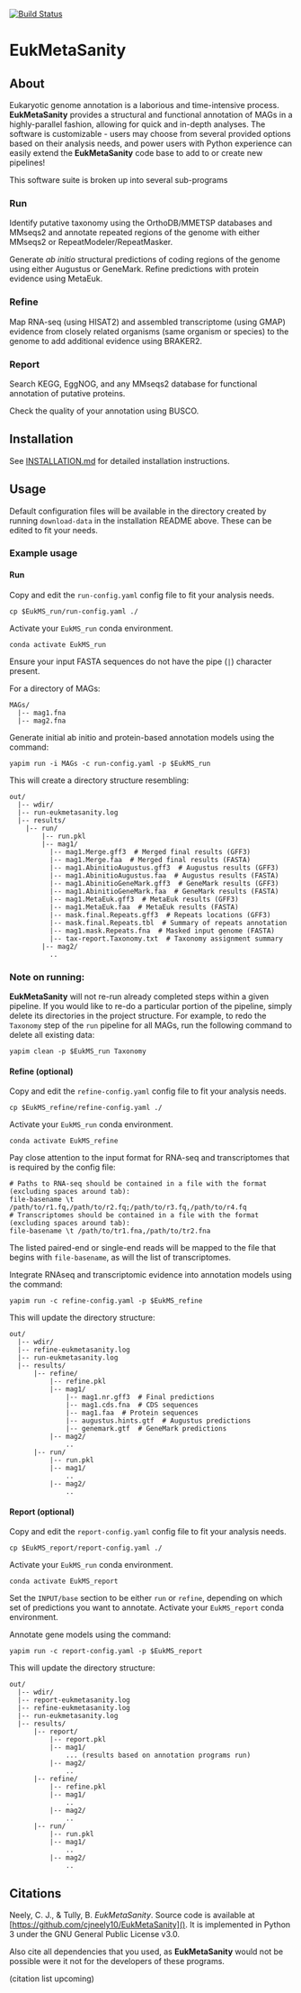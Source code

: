 [![Build Status](https://travis-ci.com/cjneely10/EukMetaSanity.svg?token=M4ut94Kepv6qucNU1mEy&branch=main)](https://travis-ci.com/cjneely10/EukMetaSanity)

# EukMetaSanity

## About
Eukaryotic genome annotation is a laborious and time-intensive process. **EukMetaSanity** provides a structural and 
functional annotation of MAGs in a highly-parallel fashion, allowing for quick and in-depth analyses. The software is
customizable - users may choose from several provided options based on their analysis needs, and power users with Python
experience can easily extend the **EukMetaSanity** code base to add to or create new pipelines!

This software suite is broken up into several sub-programs

### Run
Identify putative taxonomy using the OrthoDB/MMETSP databases and MMseqs2 and annotate repeated regions of
the genome with either MMseqs2 or RepeatModeler/RepeatMasker. 

Generate *ab initio* structural predictions of coding regions of the genome using either Augustus or GeneMark.
Refine predictions with protein evidence using MetaEuk.

### Refine
Map RNA-seq (using HISAT2) and assembled transcriptome (using GMAP) evidence from closely related organisms (same 
organism or species) to the genome to add additional evidence using BRAKER2. 

### Report
Search KEGG, EggNOG, and any MMseqs2 database for functional annotation of putative proteins.

Check the quality of your annotation using BUSCO.

## Installation

See <a href="https://github.com/cjneely10/EukMetaSanity/blob/main/INSTALLATION.md" target="_blank">INSTALLATION.md</a> 
for detailed installation instructions.

## Usage

Default configuration files will be available in the directory created by running `download-data` in the installation README above. These can be edited to fit your needs.

### Example usage

#### Run
Copy and edit the `run-config.yaml` config file to fit your analysis needs. 

```shell
cp $EukMS_run/run-config.yaml ./
```

Activate your `EukMS_run` conda environment.

```shell
conda activate EukMS_run
```

Ensure your input FASTA sequences do not have the pipe (`|`) character present.

For a directory of MAGs:
```
MAGs/
  |-- mag1.fna
  |-- mag2.fna
```

Generate initial ab initio and protein-based annotation models using the command:

```
yapim run -i MAGs -c run-config.yaml -p $EukMS_run
```

This will create a directory structure resembling:
```
out/
  |-- wdir/
  |-- run-eukmetasanity.log
  |-- results/
    |-- run/
        |-- run.pkl
        |-- mag1/
          |-- mag1.Merge.gff3  # Merged final results (GFF3)
          |-- mag1.Merge.faa  # Merged final results (FASTA)
          |-- mag1.AbinitioAugustus.gff3  # Augustus results (GFF3)
          |-- mag1.AbinitioAugustus.faa  # Augustus results (FASTA)
          |-- mag1.AbinitioGeneMark.gff3  # GeneMark results (GFF3)
          |-- mag1.AbinitioGeneMark.faa  # GeneMark results (FASTA)
          |-- mag1.MetaEuk.gff3  # MetaEuk results (GFF3)
          |-- mag1.MetaEuk.faa  # MetaEuk results (FASTA)
          |-- mask.final.Repeats.gff3  # Repeats locations (GFF3)
          |-- mask.final.Repeats.tbl  # Summary of repeats annotation
          |-- mag1.mask.Repeats.fna  # Masked input genome (FASTA)
          |-- tax-report.Taxonomy.txt  # Taxonomy assignment summary
        |-- mag2/
          .. 
```

### Note on running:
**EukMetaSanity** will not re-run already completed steps within a given pipeline. If you would like to re-do a particular
portion of the pipeline, simply delete its directories in the project structure. For example, to redo the `Taxonomy` step
of the `run` pipeline for all MAGs, run the following command to delete all existing data:

```
yapim clean -p $EukMS_run Taxonomy
```

#### Refine (optional)
Copy and edit the `refine-config.yaml` config file to fit your analysis needs. 

```shell
cp $EukMS_refine/refine-config.yaml ./
```

Activate your `EukMS_run` conda environment.

```shell
conda activate EukMS_refine
```

Pay close attention to the input format
for RNA-seq and transcriptomes that is required by the config file:

```
# Paths to RNA-seq should be contained in a file with the format (excluding spaces around tab):
file-basename \t /path/to/r1.fq,/path/to/r2.fq;/path/to/r3.fq,/path/to/r4.fq
# Transcriptomes should be contained in a file with the format (excluding spaces around tab):
file-basename \t /path/to/tr1.fna,/path/to/tr2.fna
``` 

The listed paired-end or single-end reads will be mapped to the file that begins with `file-basename`, as will the list 
of transcriptomes.

Integrate RNAseq and transcriptomic evidence into annotation models using the command:

```
yapim run -c refine-config.yaml -p $EukMS_refine
```

This will update the directory structure:
```
out/
  |-- wdir/
  |-- refine-eukmetasanity.log
  |-- run-eukmetasanity.log
  |-- results/
      |-- refine/
          |-- refine.pkl
          |-- mag1/
              |-- mag1.nr.gff3  # Final predictions
              |-- mag1.cds.fna  # CDS sequences
              |-- mag1.faa  # Protein sequences
              |-- augustus.hints.gtf  # Augustus predictions
              |-- genemark.gtf  # GeneMark predictions
          |-- mag2/
              ..
      |-- run/
          |-- run.pkl
          |-- mag1/
              ..
          |-- mag2/
              .. 
```

#### Report (optional)
Copy and edit the `report-config.yaml` config file to fit your analysis needs. 

```shell
cp $EukMS_report/report-config.yaml ./
```

Activate your `EukMS_run` conda environment.

```shell
conda activate EukMS_report
```

Set the `INPUT/base` section to be either
`run` or `refine`, depending on which set of predictions you want to annotate. Activate your `EukMS_report` conda environment.

Annotate gene models using the command:

```
yapim run -c report-config.yaml -p $EukMS_report
```

This will update the directory structure:
```
out/
  |-- wdir/
  |-- report-eukmetasanity.log
  |-- refine-eukmetasanity.log
  |-- run-eukmetasanity.log
  |-- results/
      |-- report/
          |-- report.pkl
          |-- mag1/
              ... (results based on annotation programs run)
          |-- mag2/
              ..
      |-- refine/
          |-- refine.pkl
          |-- mag1/
              ..
          |-- mag2/
              ..
      |-- run/
          |-- run.pkl
          |-- mag1/
              ..
          |-- mag2/
              .. 
```

## Citations

Neely, C. J., & Tully, B. *EukMetaSanity*. Source code is available at [https://github.com/cjneely10/EukMetaSanity](). 
It is implemented in Python 3 under the GNU General Public License v3.0.

Also cite all dependencies that you used, as **EukMetaSanity** would not be possible were it not for the developers of 
these programs.

(citation list upcoming)
